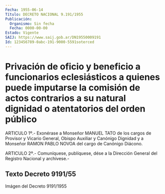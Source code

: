 ```yaml
---
Fecha: 1955-06-14
Título: DECRETO NACIONAL 9.191/1955
Publicación:
  Organismo: Sin fecha
  Fecha: 0000-00-00
Estado: Vigente
SAIJ: https://www.saij.gob.ar/DN19550009191
Id: 123456789-0abc-191-9000-5591soterced
---
```

# Privación de oficio y beneficio a funcionarios eclesiásticos a quienes puede imputarse la comisión de actos contrarios a su natural dignidad o atentatorios del orden público

<a id="1"></a>
ARTICULO 1º.- Exonérase a Monseñor MANUEL TATO de los cargos de Provisor y Vicario General, Obispo Auxiliar y Canónigo Dignidad y a Monseñor RAMON PABLO NOVOA del cargo de Canónigo Diácono.

<a id="2"></a>
ARTICULO 2º.- Comuníquese, publíquese, dése a la Dirección General del Registro Nacional y archívese.-

## Texto Decreto 9191/55

Imágen del Decreto 9191/1955